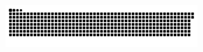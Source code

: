 <picture>
  <source media="(prefers-color-scheme: dark)" srcset="https://raw.githubusercontent.com/MarineHakobyan/MarineHakobyan/5bfc0ce2e17056c619fb40fbdb5228063cfffe05/github-contribution-grid-snake-dark.svg" />
  <source media="(prefers-color-scheme: light)" srcset="https://raw.githubusercontent.com/MarineHakobyan/MarineHakobyan/5bfc0ce2e17056c619fb40fbdb5228063cfffe05/github-contribution-grid-snake.svg" />
  <img alt="github-snake" src="https://raw.githubusercontent.com/MarineHakobyan/MarineHakobyan/5bfc0ce2e17056c619fb40fbdb5228063cfffe05/github-contribution-grid-snake-dark.svg" />
</picture>

